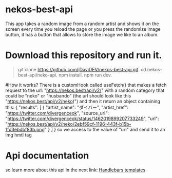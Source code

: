# nekos-best-api
This app takes a random image from a random artist and shows it on the screen every time you reload the page
or you press the randomize image button, it has a button that allows to store the image we like
to an album.

# Download this repository and run it.
> git clone https://github.com/jDaviDEV/nekos-best-api.git.
> cd nekos-best-api/neko-api.
> npm install.
> npm run dev.

#How it works?
There is a customHook called useFetch() that makes a fetch request to the url: "https://nekos.best/api/v2/" with a random category that could be
"neko" or "husbando" (the url should look like this "https://nekos.best/api/v2/neko)")
and then it return an object containing this:
{
  "results": [
    {
      "artist_name": "ダイバー",
      "artist_href": "https://twitter.com/divergenceok",
      "source_url": "https://twitter.com/divergenceok/status/1462019899207733249",
      "url": "https://nekos.best/api/v2/neko/2ebf59cf-1196-443f-b15b-1fd3ebdbf83b.png"
    }
  ]
}
so we access to the value of "url" and send it to an img hmtl tag

# Api documentation
so learn more about this api in the next link: [Handlebars templates](https://docs.nekos.best/index.html)
